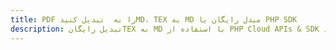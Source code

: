 ---title: PDF را به  تبدیل کنیدMD، TEX به MD مبدل رایگان یا PHP SDKdescription: تبدیل رایگانTEX به MD با استفاده از PHP Cloud APIs & SDK همچنین اسناد PDF را در Cloud ایجاد، ویرایش و رندر کنید.---
